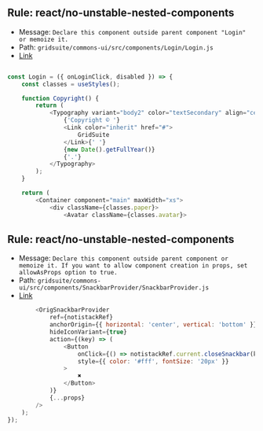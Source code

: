 ## Rule: react/no-unstable-nested-components
- Message: `Declare this component outside parent component "Login" or memoize it.`
- Path: `gridsuite/commons-ui/src/components/Login/Login.js`
- [Link](https://github.com/gridsuite/commons-ui/blob/HEAD/src/components/Login/Login.js#L43-L54)
```js

const Login = ({ onLoginClick, disabled }) => {
    const classes = useStyles();

    function Copyright() {
        return (
            <Typography variant="body2" color="textSecondary" align="center">
                {'Copyright © '}
                <Link color="inherit" href="#">
                    GridSuite
                </Link>{' '}
                {new Date().getFullYear()}
                {'.'}
            </Typography>
        );
    }

    return (
        <Container component="main" maxWidth="xs">
            <div className={classes.paper}>
                <Avatar className={classes.avatar}>
```

## Rule: react/no-unstable-nested-components
- Message: `Declare this component outside parent component or memoize it. If you want to allow component creation in props, set allowAsProps option to true.`
- Path: `gridsuite/commons-ui/src/components/SnackbarProvider/SnackbarProvider.js`
- [Link](https://github.com/gridsuite/commons-ui/blob/HEAD/src/components/SnackbarProvider/SnackbarProvider.js#L25-L32)
```js
        <OrigSnackbarProvider
            ref={notistackRef}
            anchorOrigin={{ horizontal: 'center', vertical: 'bottom' }}
            hideIconVariant={true}
            action={(key) => (
                <Button
                    onClick={() => notistackRef.current.closeSnackbar(key)}
                    style={{ color: '#fff', fontSize: '20px' }}
                >
                    ✖
                </Button>
            )}
            {...props}
        />
    );
});

```
